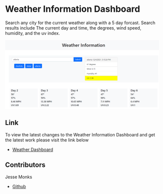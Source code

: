 # Weather Information Dashboard

Search any city for the current weather along with a 5 day forcast. Search results include The current day and time, the degrees, wind speed, humidity, and the uv index. 

<img src="assets\images\Weather Forcast.png" width="500"/>

## Link

To view the latest changes to the Weather Information Dashboard and get the latest work please visit the link below 

- [Weather Dashboard](https://heatedtowel.github.io/weather-dashboard/)


## Contributors

Jesse Monks
- [Github](https://github.com/heatedtowel/weather-dashboard)
